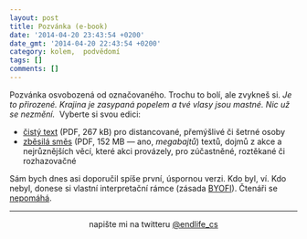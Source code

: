 ```yaml
---
layout: post
title: Pozvánka (e-book)
date: '2014-04-20 23:43:54 +0200'
date_gmt: '2014-04-20 22:43:54 +0200'
category: kolem,  podvědomí
tags: []
comments: []
---
```

<p>Pozvánka osvobozená od označovaného. Trochu to bolí, ale zvykneš si. <em>Je to přirozené. Krajina je zasypaná popelem a tvé vlasy jsou mastné. Nic už se nezmění. </em> Vyberte si svou edici:</p>
<ul>
<li><a href="http://jan-martinek.com/etc/pozvanka/pozvanka-text.pdf" onClick="_gaq.push(['_trackEvent', 'Download', 'PDF', 'pozvanka-text.pdf']);">čistý text</a> (PDF, 267 kB) pro distancované, přemýšlivé či šetrné osoby </li>
<li><a href="http://jan-martinek.com/etc/pozvanka/pozvanka-punk.pdf" onClick="_gaq.push(['_trackEvent', 'Download', 'PDF', 'pozvanka-punk.pdf']);">zběsilá směs</a> (PDF, 152 MB — ano, <em>megabajtů</em>) textů, dojmů z akce a nejrůznějších věcí, které akci provázely, pro zúčastněné, roztěkané či rozhazovačné  </li>
</ul>
<p>Sám bych dnes asi doporučil spíše první, úspornou verzi. Kdo byl, ví. Kdo nebyl, donese si vlastní interpretační rámce (zásada <a href="https://twitter.com/endlife/status/458007977451335680">BYOFI</a>). Čtenáři se <a href="http://www.lidovky.cz/bohdan-chlibec-k-basnikum-jsem-krajne-podeziravy-fus-/kultura.aspx?c=A131218_123826_ln_kultura_hep">nepomáhá</a>.</p>
<hr>
<p style="text-align:center">napište mi na twitteru <a href="http://twitter.com/endlife_cs">@endlife_cs</a></p>
